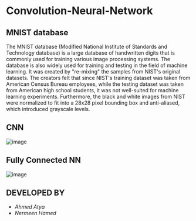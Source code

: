 # Convolution-Neural-Network


## MNIST database
The MNIST database (Modified National Institute of Standards and Technology database) is a large database of handwritten digits that is commonly used for training various image processing systems. The database is also widely used for training and testing in the field of machine learning. It was created by "re-mixing" the samples from NIST's original datasets. The creators felt that since NIST's training dataset was taken from American Census Bureau employees, while the testing dataset was taken from American high school students, it was not well-suited for machine learning experiments. Furthermore, the black and white images from NIST were normalized to fit into a 28x28 pixel bounding box and anti-aliased, which introduced grayscale levels.


## CNN
![image](https://user-images.githubusercontent.com/64374947/148940880-890d7241-2e25-4d96-b217-accc6e23ef7a.png)


## Fully Connected NN
![image](https://user-images.githubusercontent.com/64374947/148940819-a5806f90-b71b-4c71-a3fa-f8d30c8ac09a.png)


## DEVELOPED BY
* *Ahmed Atya*
* *Nermeen Hamed* 
